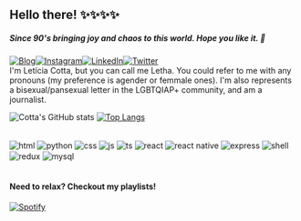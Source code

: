 ## Hello there! ✨✨✨✨
##### Since 90's bringing joy and chaos to this world. Hope you like it. 🌙 <br/>
[![Blog](https://img.shields.io/badge/Wordpress-21759B?style=for-the-badge&logo=wordpress&logoColor=white)](https://noestalgie.wordpress.com)[![Instagram](https://img.shields.io/badge/Instagram-E4405F?style=for-the-badge&logo=instagram&logoColor=white)](https://instagram.com/lethak)[![LinkedIn](https://img.shields.io/badge/LinkedIn-0077B5?style=for-the-badge&logo=linkedin&logoColor=white)](https://www.linkedin.com/in/leticiacotta/)[![Twitter](https://img.shields.io/badge/Twitter-1DA1F2?style=for-the-badge&logo=twitter&logoColor=white)](https://www.twitter.com/lcscotta) <br/>
I'm Letícia Cotta, but you can call me Letha. You could refer to me with any pronouns (my preference is agender or femmale ones). I'm also represents a bisexual/pansexual letter in the LGBTQIAP+ community, and am a journalist. <br/>

![Cotta's GitHub stats](https://github-readme-stats.vercel.app/api?username=lcscotta&show_icons=true&theme=radical) [![Top Langs](https://github-readme-stats.vercel.app/api/top-langs/?username=lcscotta&layout=compact)](https://github.com/anuraghazra/github-readme-stats)

<div style="display: inline_block"> <br/>
<img align="center" alt="html" src="https://img.shields.io/badge/HTML-239120?style=for-the-badge&logo=html5&logoColor=white" />
<img align="center" alt="python" src="https://img.shields.io/badge/Python-3776AB?style=for-the-badge&logo=python&logoColor=white" />
<img align="center" alt="css" src="https://img.shields.io/badge/CSS-239120?&style=for-the-badge&logo=css3&logoColor=white" />
<img align="center" alt="js" src="https://img.shields.io/badge/JavaScript-F7DF1E?style=for-the-badge&logo=javascript&logoColor=black" />
<img align="center" alt="ts" src="https://img.shields.io/badge/TypeScript-007ACC?style=for-the-badge&logo=typescript&logoColor=white" />
<img align="center" alt="react" src="https://img.shields.io/badge/React-20232A?style=for-the-badge&logo=react&logoColor=61DAFB" />
<img align="center" alt="react native" src="https://img.shields.io/badge/React_Native-20232A?style=for-the-badge&logo=react&logoColor=61DAFB" />
<img align="center" alt="express" src="https://img.shields.io/badge/Express.js-404D59?style=for-the-badge" />
<img align="center" alt="shell" src="https://img.shields.io/badge/Shell_Script-121011?style=for-the-badge&logo=gnu-bash&logoColor=white" />
<img align="center" alt="redux" src="https://img.shields.io/badge/Redux-593D88?style=for-the-badge&logo=redux&logoColor=white" />
<img align="center" alt="mysql" src="https://img.shields.io/badge/MySQL-00000F?style=for-the-badge&logo=mysql&logoColor=white" />
</div> <br/>

#### Need to relax? Checkout my playlists!
[![Spotify](https://img.shields.io/badge/Spotify-1ED760?&style=for-the-badge&logo=spotify&logoColor=white)](https://open.spotify.com/user/12147382212?si=0afc80ac50d24757)

